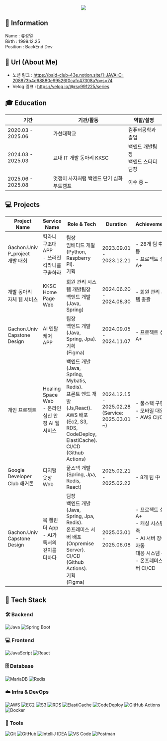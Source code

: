 <div align= "center">
    <img src="https://capsule-render.vercel.app/api?type=waving&color=70f0ee&height=180&text=Problem%20Solver&animation=&fontColor=ffffff&fontSize=70" />
    </div>
    
## 🪪 Information
Name : 류성열  
Birth : 1999.12.25   
Position : BackEnd Dev   

## 📜 Url (About Me)
* 노션 링크 : https://bald-club-43e.notion.site/1-JAVA-C-208873b4d68880e99526f0cafc47308a?pvs=74  
* Velog 링크 : https://velog.io/@rsy991225/series

## 🎓 Education

| 기간 | 기관/활동 | 역할/설명 |
|------|---------|---------|
| 2020.03 - 2025.06 | 가천대학교  | 컴퓨터공학과 졸업 |
| 2024.03 - 2025.03 | 교내 IT 개발 동아리 KKSC | 백엔드 개발팀장 <br> 백엔드 스터디 팀장  |
| 2025.06 - 2025.08 | 멋쟁이 사자처럼 백엔드 단기 심화 부트캠프 | 이수 중 ~ |

## 💻 Projects

| Project Name | Service Name | Role & Tech | Duration | Achievements | Links |
|--------------|--------------|-------------|----------|--------------|-------|
| Gachon.Univ P_project <br> 개발 대회 | 킥라니 구조대 APP <br> - 쓰러진 킥라니를 구출하라| 팀장<br>  임배디드 개발<br>(Python, Raspberry Pi). <br > 기획  | 2023.09.01 -<br> 2023.12.21 | - 28개 팀 中 1등<br> - 프로젝트 성적 A+ | [Team Repository](https://github.com/passionryu/Automatic-Reporting-App-AIOT-project) |
| 개발 동아리 <br>자체 웹 서비스 | KKSC <br>Home Page Web |  회원 관리 시스템 개발팀장 <br> 백엔드 개발<br>(Java, Spring) | 2024.06.20 -<br> 2024.08.30 | - 회원 관리 시스템 총괄 | [BE Team Repository](https://github.com/passionryu/StudentClub-WebPage) |
| Gachon.Univ Capstone <br>Design | AI 멘탈 케어 APP | 팀장<br> 백엔드 개발<br>(Java, Spring, Jpa). <br>기획 <br>(Figma)| 2024.09.05 - <br>2024.11.07 | - 프로젝트 성적 A+ | [Figma](https://www.figma.com/design/N4NhMHsOaF8D7UD4v5BB2k/Untitled?t=kKi8mY0w6a20eyZM-0) <br>[Team Repository](https://github.com/passionryu/Chat_Bot) |
| 개인 프로젝트 | Healing <br>Space Web <br> - 온라인 심신 안정 AI 웹 서비스 |  백엔드 개발<br>(Java, Spring, Mybatis, Redis).<br> 프론트 엔드 개발<br>(Js,React). <br>  AWS 배포<br>(Ec2, S3, RDS, CodeDeploy, ElastiCache). <br>  CI/CD<br>(Github Actions) | 2024.12.15 - <br>2025.02.28 <br>(Service: 2025.03.01 ~) | - 풀스택 구현  <br> - 모바일 대응  <br> - AWS CI/CD | [BE Repository](https://github.com/passionryu/Healing-Space-Back) <br> [FE Repository](https://github.com/passionryu/Healing-Space-Front) <br>[Service Link](http://healing-space-front.s3-website.ap-northeast-2.amazonaws.com) <br>[Notion Page](https://furtive-bard-509.notion.site/Healing-Space-Web-Service-14c83cc537b6801d92e8ec47ccfab4ab?pvs=4) |
| Google<br> Developer<br> Club 해커톤 | 디지털 옷장 Web | 풀스택 개발<br>(Spring, Jpa, Redis, React) | 2025.02.21 - <br>2025.02.22 | - 8개 팀 中 3등 | [BE Repository](https://github.com/passionryu/3rdwagle-team6-back) <br> [FE Repository](https://github.com/passionryu/3rdwagle-team6-front) |
| Gachon.Univ Capstone <br> Design | 북 캘린더 App <br> - AI가 독서의 깊이를 더하다 | 팀장<br> 백엔드 개발 <br> (Java, Spring, Jpa, Redis).<br>  온프레미스 서버 배포 <br> (Onpremise Server).<br> CI/CD <br>(Github Actions).<br> 기획<br>(Figma) | 2025.03.01 - <br>2025.06.08 | - 프로젝트 성적 A+ <br> - 캐싱 시스템 구축 <br> - AI 서버 장애 자동<br> 대응 시스템 구축 <br> - 온프레미스 서버 CI/CD | [Notion](https://www.notion.so/25-1-AI-1a5bc068c52d80d987b7cc07674b0269?pvs=4) <br>[Figma](https://www.figma.com/design/ndspvub92U64eh9J2MDZSV/Untitled?node-id=0-1&p=f&t=kKi8mY0w6a20eyZM-0)<br>[Back](https://github.com/passionryu/BookCalendarServer) |
  </div> 
    </div>

## 💼 Tech Stack

### 🛠️ Backend
![Java](https://img.shields.io/badge/Java-007396?style=for-the-badge&logo=java&logoColor=white)
![Spring Boot](https://img.shields.io/badge/Spring_Boot-6DB33F?style=for-the-badge&logo=spring-boot&logoColor=white)

### 💻 Frontend
![JavaScript](https://img.shields.io/badge/JavaScript-F7DF1E?style=for-the-badge&logo=javascript&logoColor=black)
![React](https://img.shields.io/badge/React-20232A?style=for-the-badge&logo=react&logoColor=61DAFB)

### 🗄️ Database
![MariaDB](https://img.shields.io/badge/MariaDB-003545?style=for-the-badge&logo=mariadb&logoColor=white)
![Redis](https://img.shields.io/badge/Redis-DC382D?style=for-the-badge&logo=redis&logoColor=white)

### ☁️ Infra & DevOps
![AWS](https://img.shields.io/badge/AWS-232F3E?style=for-the-badge&logo=amazonaws&logoColor=white)
![EC2](https://img.shields.io/badge/EC2-F58536?style=for-the-badge&logo=amazon-ec2&logoColor=white)
![S3](https://img.shields.io/badge/S3-569A31?style=for-the-badge&logo=amazon-s3&logoColor=white)
![RDS](https://img.shields.io/badge/RDS-527FFF?style=for-the-badge&logo=amazon-rds&logoColor=white)
![ElastiCache](https://img.shields.io/badge/ElastiCache-2DABB1?style=for-the-badge&logo=redis&logoColor=white)
![CodeDeploy](https://img.shields.io/badge/CodeDeploy-6DB33F?style=for-the-badge&logo=amazonaws&logoColor=white)
![GitHub Actions](https://img.shields.io/badge/GitHub_Actions-2088FF?style=for-the-badge&logo=github-actions&logoColor=white)
![Docker](https://img.shields.io/badge/Docker-2496ED?style=for-the-badge&logo=docker&logoColor=white)

### 🧰 Tools
![Git](https://img.shields.io/badge/Git-F05032?style=for-the-badge&logo=git&logoColor=white)
![GitHub](https://img.shields.io/badge/GitHub-181717?style=for-the-badge&logo=github&logoColor=white)
![IntelliJ IDEA](https://img.shields.io/badge/IntelliJ_IDEA-000000?style=for-the-badge&logo=intellij-idea&logoColor=white)
![VS Code](https://img.shields.io/badge/VS_Code-007ACC?style=for-the-badge&logo=visual-studio-code&logoColor=white)
![Postman](https://img.shields.io/badge/Postman-FF6C37?style=for-the-badge&logo=postman&logoColor=white)



